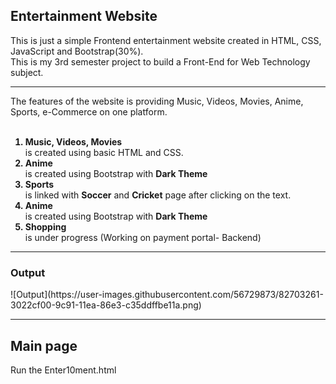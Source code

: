 <h2>Entertainment Website</h2>

<p>
This is just a simple Frontend entertainment website created in HTML, CSS, JavaScript and Bootstrap(30%).
<br>
This is my 3rd semester project to build a Front-End for Web Technology subject.
<hr>
The features of the website is providing Music, Videos, Movies, Anime, Sports, e-Commerce on one platform.
<br><br>
<ol>
<strong><li>Music, Videos, Movies</li></strong>is created using basic HTML and CSS.
<strong><li>Anime</li></strong> is created using Bootstrap with <b>Dark Theme</b>
<strong><li>Sports</li></strong> is linked with <b>Soccer</b> and <b>Cricket</b> page after clicking on the text.
<strong><li>Anime</li></strong> is created using Bootstrap with <b>Dark Theme</b>
<strong><li>Shopping</li></strong> is under progress (Working on payment portal- Backend) 
</ol>
</p>
<hr>
<h3>Output</h3>
![Output](https://user-images.githubusercontent.com/56729873/82703261-3022cf00-9c91-11ea-86e3-c35ddffbe11a.png)
<br>
<hr>
<h2>Main page</h2>
Run the Enter10ment.html
